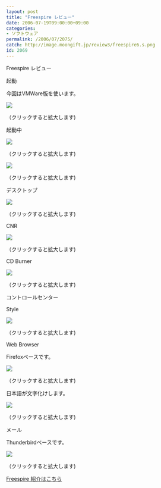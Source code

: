 ```yaml
---
layout: post
title: "Freespire レビュー"
date: 2006-07-19T09:00:00+09:00
categories:
- ソフトウェア
permalink: /2006/07/2075/
catch: http://image.moongift.jp/review3/freespire6.s.png
id: 2069
---
```

Freespire レビュー  
<!--more-->

起動

  

今回はVMWare版を使います。

  

[![](http://image.moongift.jp/review3/freespire1.s.png)](http://image.moongift.jp/review3/freespire1.png)  
  
（クリックすると拡大します)

  

起動中

  

[![](http://image.moongift.jp/review3/freespire2.s.png)](http://image.moongift.jp/review3/freespire2.png)  
  
（クリックすると拡大します)

  

[![](http://image.moongift.jp/review3/freespire3.s.png)](http://image.moongift.jp/review3/freespire3.png)  
  
（クリックすると拡大します)

  

デスクトップ

  

[![](http://image.moongift.jp/review3/freespire4.s.png)](http://image.moongift.jp/review3/freespire4.png)  
  
（クリックすると拡大します)

  

CNR

  

[![](http://image.moongift.jp/review3/freespire5.s.png)](http://image.moongift.jp/review3/freespire5.png)  
  
（クリックすると拡大します)

  

CD Burner

  

[![](http://image.moongift.jp/review3/freespire6.s.png)](http://image.moongift.jp/review3/freespire6.png)  
  
（クリックすると拡大します)

  

コントロールセンター

  

Style

  

[![](http://image.moongift.jp/review3/freespire7.s.png)](http://image.moongift.jp/review3/freespire7.png)  
  
（クリックすると拡大します)

  

Web Browser

  

Firefoxベースです。

  

[![](http://image.moongift.jp/review3/freespire8.s.png)](http://image.moongift.jp/review3/freespire8.png)  
  
（クリックすると拡大します)

  

日本語が文字化けします。

  

[![](http://image.moongift.jp/review3/freespire9.s.png)](http://image.moongift.jp/review3/freespire9.png)  
  
（クリックすると拡大します)

  

メール

  

Thunderbirdベースです。

  

[![](http://image.moongift.jp/review3/freespire10.s.png)](http://image.moongift.jp/review3/freespire10.png)  
  
（クリックすると拡大します)

  

[Freespire 紹介はこちら](http://oss.moongift.jp/intro/i-2074.html)

